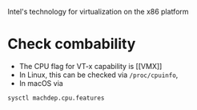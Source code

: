Intel's technology for virtualization on the x86 platform

# Check combability
- The CPU flag for VT-x capability is [[VMX]]
- In Linux, this can be checked via `/proc/cpuinfo`, 
- In macOS via 
```bash
sysctl machdep.cpu.features
```

